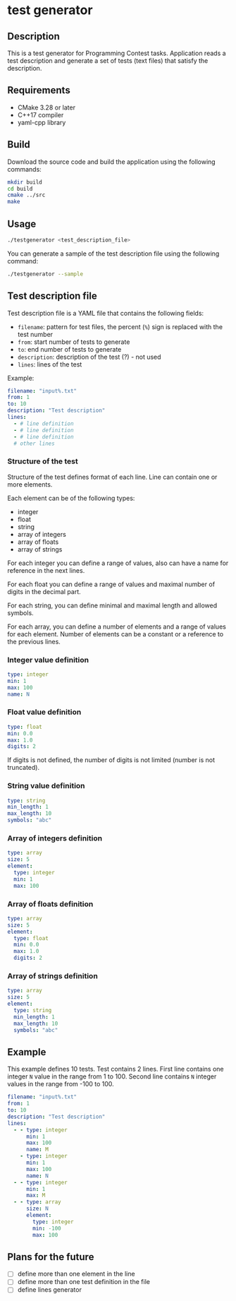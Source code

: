 # test generator

## Description

This is a test generator for Programming Contest tasks. Application reads a test description and generate a set of tests (text files) that satisfy the description.

## Requirements

- CMake 3.28 or later
- C++17 compiler
- yaml-cpp library

## Build

Download the source code and build the application using the following commands:

```bash
mkdir build
cd build
cmake ../src
make
```

## Usage

```bash
./testgenerator <test_description_file>
```

You can generate a sample of the test description file using the following command:

```bash
./testgenerator --sample
```

## Test description file

Test description file is a YAML file that contains the following fields:

- `filename`: pattern for test files, the percent (`%`) sign is replaced with the test number
- `from`: start number of tests to generate
- `to`: end number of tests to generate
- `description`: description of the test (?) - not used
- `lines`: lines of the test

Example:

```yaml
filename: "input%.txt"
from: 1
to: 10
description: "Test description"
lines:
  - # line definition
  - # line definition
  - # line definition
  # other lines
```

### Structure of the test

Structure of the test defines format of each line. Line can contain one or more elements.

Each element can be of the following types:

- integer
- float
- string
- array of integers
- array of floats
- array of strings

For each integer you can define a range of values, also can have a name for reference in the next lines.

For each float you can define a range of values and maximal number of digits in the decimal part.

For each string, you can define minimal and maximal length and allowed symbols.

For each array, you can define a number of elements and a range of values for each element. Number of elements can be a constant or a reference to the previous lines.

### Integer value definition

```yaml
type: integer
min: 1
max: 100
name: N
```

### Float value definition

```yaml
type: float
min: 0.0
max: 1.0
digits: 2
```

If digits is not defined, the number of digits is not limited (number is not truncated).

### String value definition

```yaml
type: string
min_length: 1
max_length: 10
symbols: "abc"
```

### Array of integers definition

```yaml
type: array
size: 5
element:
  type: integer
  min: 1
  max: 100
```

### Array of floats definition

```yaml
type: array
size: 5
element:
  type: float
  min: 0.0
  max: 1.0
  digits: 2
```

### Array of strings definition

```yaml
type: array
size: 5
element:
  type: string
  min_length: 1
  max_length: 10
  symbols: "abc"
```

## Example

This example defines 10 tests. Test contains 2 lines. First line contains one integer `N` value in the range from 1 to 100. Second line contains `N` integer values in the range from -100 to 100.

```yaml
filename: "input%.txt"
from: 1
to: 10
description: "Test description"
lines:
  - - type: integer
      min: 1
      max: 100
      name: M
    - type: integer
      min: 1
      max: 100
      name: N
  - - type: integer
      min: 1
      max: M
  - - type: array
      size: N
      element:
        type: integer
        min: -100
        max: 100
```

## Plans for the future

- [ ] define more than one element in the line
- [ ] define more than one test definition in the file
- [ ] define lines generator
